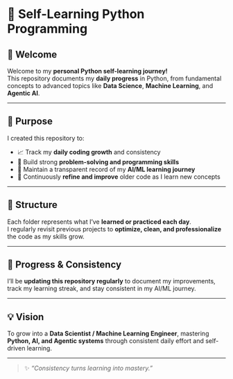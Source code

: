 # 🧠 Self-Learning Python Programming  

## 🚀 Welcome  

Welcome to my **personal Python self-learning journey!**  
This repository documents my **daily progress** in Python, from fundamental concepts to advanced topics like **Data Science**, **Machine Learning**, and **Agentic AI**.  

---

## 🌱 Purpose  

I created this repository to:  
- 📈 Track my **daily coding growth** and consistency  
- 🧩 Build strong **problem-solving and programming skills**  
- 🧠 Maintain a transparent record of my **AI/ML learning journey**  
- 🔁 Continuously **refine and improve** older code as I learn new concepts  

---

## 📁 Structure  

Each folder represents what I’ve **learned or practiced each day**.  
I regularly revisit previous projects to **optimize, clean, and professionalize** the code as my skills grow.  

---

## 🔄 Progress & Consistency  

I’ll be **updating this repository regularly** to document my improvements, track my learning streak, and stay consistent in my AI/ML journey.  

---

## 💡 Vision  

To grow into a **Data Scientist / Machine Learning Engineer**, mastering **Python, AI, and Agentic systems** through consistent daily effort and self-driven learning.  

---

> ✨ *“Consistency turns learning into mastery.”*  
